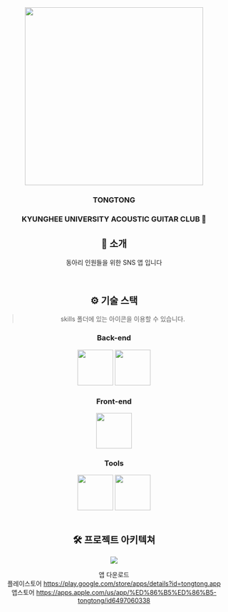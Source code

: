 <div align="center">

<!-- logo -->
<img src="https://github.com/user-attachments/assets/f9eeeae5-579c-4f88-bfce-df809651a72d" width="400"/>

### TONGTONG<br>
### KYUNGHEE UNIVERSITY ACOUSTIC GUITAR CLUB 🎸

## 📝 소개
동아리 인원들을 위한 SNS 앱 입니다   

<br />

## ⚙ 기술 스택
> skills 폴더에 있는 아이콘을 이용할 수 있습니다.
### Back-end
<div>
<img src="https://github.com/user-attachments/assets/c48a9fa6-a504-4b6b-a957-d3980848cc97" width="80">
<img src="https://github.com/user-attachments/assets/f7f6a63e-9012-41ab-a47b-4de5c8401769" width="80">
</div>

### Front-end
<div>
<img src="https://github.com/user-attachments/assets/b807e1d7-612a-4118-9771-f0940a8c018d" width="80">
</div>

### Tools
<div>
<img src="https://github.com/yewon-Noh/readme-template/blob/main/skills/Github.png?raw=true" width="80">
<img src="https://github.com/yewon-Noh/readme-template/blob/main/skills/Notion.png?raw=true" width="80">
</div>

<br />

## 🛠️ 프로젝트 아키텍쳐
<img src="https://github.com/user-attachments/assets/5df8b251-1d5e-40c5-9558-4fb8c15a9928">
<br />

앱 다운로드<br>
플레이스토어 <https://play.google.com/store/apps/details?id=tongtong.app> <br>
앱스토어 <https://apps.apple.com/us/app/%ED%86%B5%ED%86%B5-tongtong/id6497060338>